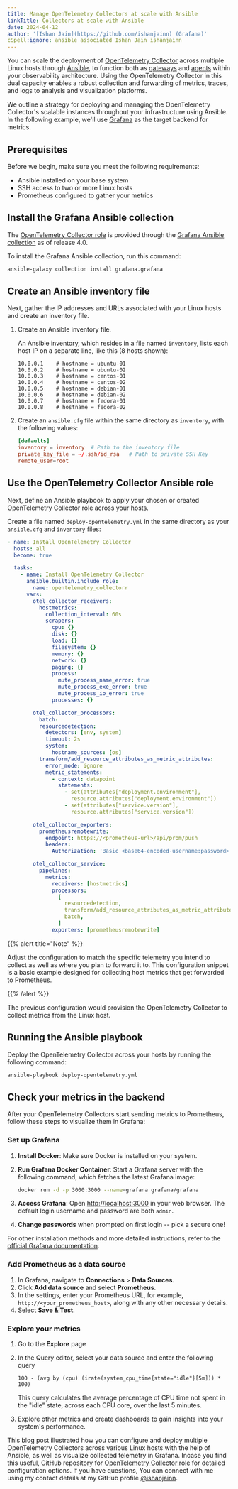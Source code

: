 ```yaml
---
title: Manage OpenTelemetry Collectors at scale with Ansible
linkTitle: Collectors at scale with Ansible
date: 2024-04-12
author: '[Ishan Jain](https://github.com/ishanjainn) (Grafana)'
cSpell:ignore: ansible associated Ishan Jain ishanjainn
---
```


You can scale the deployment of
[OpenTelemetry Collector](/docs/collector/deployment/) across multiple Linux
hosts through [Ansible](https://www.ansible.com/), to function both as
[gateways](/docs/collector/deployment/gateway/) and
[agents](/docs/collector/deployment/agent/) within your observability
architecture. Using the OpenTelemetry Collector in this dual capacity enables a
robust collection and forwarding of metrics, traces, and logs to analysis and
visualization platforms.

We outline a strategy for deploying and managing the OpenTelemetry Collector's
scalable instances throughout your infrastructure using Ansible. In the
following example, we'll use [Grafana](https://grafana.com/) as the target
backend for metrics.

## Prerequisites

Before we begin, make sure you meet the following requirements:

- Ansible installed on your base system
- SSH access to two or more Linux hosts
- Prometheus configured to gather your metrics

## Install the Grafana Ansible collection

The
[OpenTelemetry Collector role](https://github.com/grafana/grafana-ansible-collection/tree/main/roles/opentelemetry_collector)
is provided through the
[Grafana Ansible collection](https://docs.ansible.com/ansible/latest/collections/grafana/grafana/)
as of release 4.0.

To install the Grafana Ansible collection, run this command:

```sh
ansible-galaxy collection install grafana.grafana
```

## Create an Ansible inventory file

Next, gather the IP addresses and URLs associated with your Linux hosts and
create an inventory file.

1. Create an Ansible inventory file.

   An Ansible inventory, which resides in a file named `inventory`, lists each
   host IP on a separate line, like this (8 hosts shown):

   ```properties
   10.0.0.1    # hostname = ubuntu-01
   10.0.0.2    # hostname = ubuntu-02
   10.0.0.3    # hostname = centos-01
   10.0.0.4    # hostname = centos-02
   10.0.0.5    # hostname = debian-01
   10.0.0.6    # hostname = debian-02
   10.0.0.7    # hostname = fedora-01
   10.0.0.8    # hostname = fedora-02
   ```

2. Create an `ansible.cfg` file within the same directory as `inventory`, with
   the following values:

   ```toml
   [defaults]
   inventory = inventory  # Path to the inventory file
   private_key_file = ~/.ssh/id_rsa   # Path to private SSH Key
   remote_user=root
   ```

## Use the OpenTelemetry Collector Ansible role

Next, define an Ansible playbook to apply your chosen or created OpenTelemetry
Collector role across your hosts.

Create a file named `deploy-opentelemetry.yml` in the same directory as your
`ansible.cfg` and `inventory` files:

```yaml
- name: Install OpenTelemetry Collector
  hosts: all
  become: true

  tasks:
    - name: Install OpenTelemetry Collector
      ansible.builtin.include_role:
        name: opentelemetry_collectorr
      vars:
        otel_collector_receivers:
          hostmetrics:
            collection_interval: 60s
            scrapers:
              cpu: {}
              disk: {}
              load: {}
              filesystem: {}
              memory: {}
              network: {}
              paging: {}
              process:
                mute_process_name_error: true
                mute_process_exe_error: true
                mute_process_io_error: true
              processes: {}

        otel_collector_processors:
          batch:
          resourcedetection:
            detectors: [env, system]
            timeout: 2s
            system:
              hostname_sources: [os]
          transform/add_resource_attributes_as_metric_attributes:
            error_mode: ignore
            metric_statements:
              - context: datapoint
                statements:
                  - set(attributes["deployment.environment"],
                    resource.attributes["deployment.environment"])
                  - set(attributes["service.version"],
                    resource.attributes["service.version"])

        otel_collector_exporters:
          prometheusremotewrite:
            endpoint: https://<prometheus-url>/api/prom/push
            headers:
              Authorization: 'Basic <base64-encoded-username:password>'

        otel_collector_service:
          pipelines:
            metrics:
              receivers: [hostmetrics]
              processors:
                [
                  resourcedetection,
                  transform/add_resource_attributes_as_metric_attributes,
                  batch,
                ]
              exporters: [prometheusremotewrite]
```

{{% alert title="Note" %}}

Adjust the configuration to match the specific telemetry you intend to collect
as well as where you plan to forward it to. This configuration snippet is a
basic example designed for collecting host metrics that get forwarded to
Prometheus.

{{% /alert %}}

The previous configuration would provision the OpenTelemetry Collector to
collect metrics from the Linux host.

## Running the Ansible playbook

Deploy the OpenTelemetry Collector across your hosts by running the following
command:

```sh
ansible-playbook deploy-opentelemetry.yml
```

## Check your metrics in the backend

After your OpenTelemetry Collectors start sending metrics to Prometheus, follow
these steps to visualize them in Grafana:

### Set up Grafana

1. **Install Docker**: Make sure Docker is installed on your system.

2. **Run Grafana Docker Container**: Start a Grafana server with the following
   command, which fetches the latest Grafana image:

   ```sh
   docker run -d -p 3000:3000 --name=grafana grafana/grafana
   ```

3. **Access Grafana**: Open <http://localhost:3000> in your web browser. The
   default login username and password are both `admin`.

4. **Change passwords** when prompted on first login -- pick a secure one!

For other installation methods and more detailed instructions, refer to the
[official Grafana documentation](https://grafana.com/docs/grafana/latest/#installing-grafana).

### Add Prometheus as a data source

1. In Grafana, navigate to **Connections** > **Data Sources**.
2. Click **Add data source** and select **Prometheus**.
3. In the settings, enter your Prometheus URL, for example,
   `http://<your_prometheus_host>`, along with any other necessary details.
4. Select **Save & Test**.

### Explore your metrics

1. Go to the **Explore** page
2. In the Query editor, select your data source and enter the following query

   ```PromQL
   100 - (avg by (cpu) (irate(system_cpu_time{state="idle"}[5m])) * 100)
   ```

   This query calculates the average percentage of CPU time not spent in the
   "idle" state, across each CPU core, over the last 5 minutes.

3. Explore other metrics and create dashboards to gain insights into your
   system's performance.

This blog post illustrated how you can configure and deploy multiple
OpenTelemetry Collectors across various Linux hosts with the help of Ansible, as
well as visualize collected telemetry in Grafana. Incase you find this useful,
GitHub repository for
[OpenTelemetry Collector role](https://github.com/grafana/grafana-ansible-collection/tree/main/roles/opentelemetry_collector)
for detailed configuration options. If you have questions, You can connect with
me using my contact details at my GitHub profile
[@ishanjainn](https://github.com/ishanjainn).
